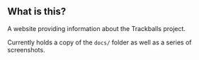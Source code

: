 ## What is this? 

A website providing information about the Trackballs project.

Currently holds a copy of the `docs/` folder as well as
a series of screenshots.
